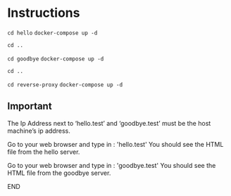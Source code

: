 # Instructions

`cd hello`
`docker-compose up -d`

`cd ..`

`cd goodbye`
`docker-compose up -d`

`cd ..`

`cd reverse-proxy`
`docker-compose up -d`



## Important
The Ip Address next to ‘hello.test’ and ‘goodbye.test’ must be the host machine’s ip address.

Go to your web browser and type in : 'hello.test'
You should see the HTML file from the hello server.

Go to your web browser and type in : 'goodbye.test'
You should see the HTML file from the goodbye server.

END
